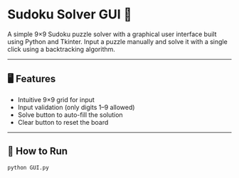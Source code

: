 # Sudoku Solver GUI 🧩

A simple 9×9 Sudoku puzzle solver with a graphical user interface built using Python and Tkinter. Input a puzzle manually and solve it with a single click using a backtracking algorithm.

---

## 🖥️ Features

- Intuitive 9×9 grid for input
- Input validation (only digits 1–9 allowed)
- Solve button to auto-fill the solution
- Clear button to reset the board
  
---

## 🚀 How to Run

```bash
python GUI.py


